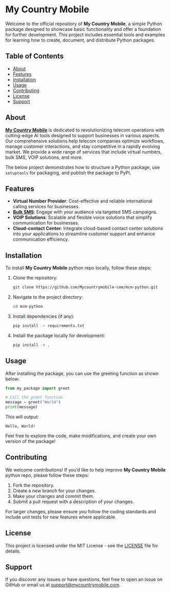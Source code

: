 # My Country Mobile

Welcome to the official repository of **My Country Mobile**, a simple Python package designed to showcase basic functionality and offer a foundation for further development. This project includes essential tools and examples for learning how to create, document, and distribute Python packages.

## Table of Contents

- [About](#about)
- [Features](#features)
- [Installation](#installation)
- [Usage](#usage)
- [Contributing](#contributing)
- [License](#license)
- [Support](#support)

## About

**[My Country Mobile](https://www.mycountrymobile.com/)** is dedicated to revolutionizing telecom operations with cutting-edge AI tools designed to support businesses in various aspects. Our comprehensive solutions help telecom companies optimize workflows, manage customer interactions, and stay competitive in a rapidly evolving market. We provide a wide range of services that include virtual numbers, bulk SMS, VOIP solutions, and more.

The below project demonstrates how to structure a Python package, use `setuptools` for packaging, and publish the package to PyPI.


## Features

- **Virtual Number Provider**: Cost-effective and reliable international calling services for businesses.
- **[Bulk SMS](https://www.smslocal.com/)**: Engage with your audience via targeted SMS campaigns.
- **VOIP Solutions**: Scalable and flexible voice solutions that simplify communication for businesses.
- **Cloud-contact Center**: Integrate cloud-based contact center solutions into your applications to streamline customer support and enhance communication efficiency.




## Installation

To install **My Country Mobile** python repo locally, follow these steps:

1. Clone the repository:

    ```bash
    git clone https://github.com/Mycountrymobile-com/mcm-python.git
    ```

2. Navigate to the project directory:

    ```bash
    cd mcm-python
    ```

3. Install dependencies (if any):

    ```bash
    pip install -r requirements.txt
    ```

4. Install the package locally for development:

    ```bash
    pip install -e .
    ```

## Usage

After installing the package, you can use the greeting function as shown below:

```python
from my_package import greet

# Call the greet function
message = greet("World")
print(message)
```

This will output:

```
Hello, World!
```

Feel free to explore the code, make modifications, and create your own version of the package!

## Contributing

We welcome contributions! If you’d like to help improve **My Country Mobile** python repo, please follow these steps:

1. Fork the repository.
2. Create a new branch for your changes.
3. Make your changes and commit them.
4. Submit a pull request with a description of your changes.

For larger changes, please ensure you follow the coding standards and include unit tests for new features where applicable.

## License

This project is licensed under the MIT License - see the [LICENSE](LICENSE) file for details.

## Support

If you discover any issues or have questions, feel free to open an issue on GitHub or email us at [support@mycountrymobile.com](mailto:support@mycountrymobile.com). 
